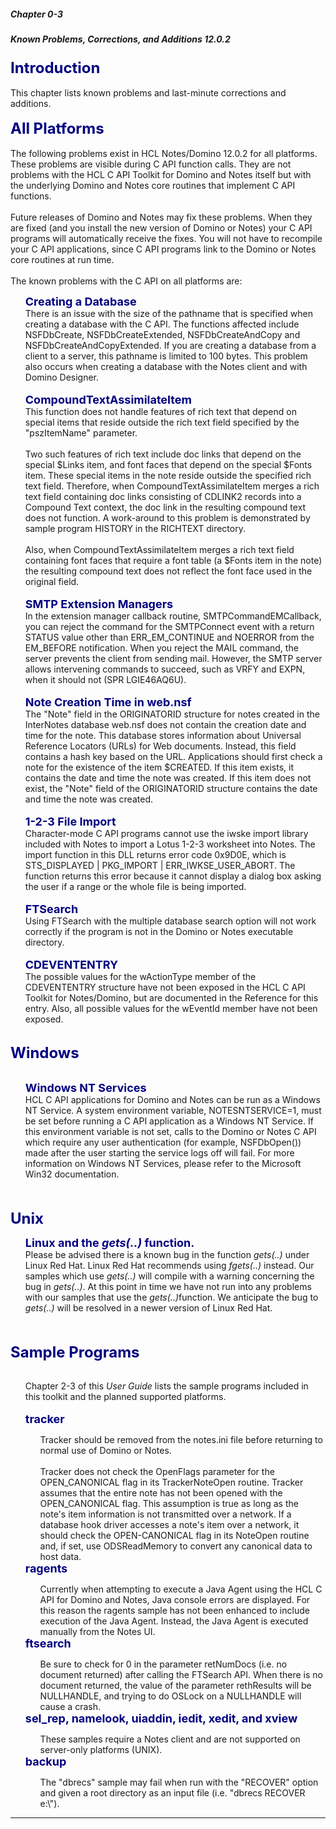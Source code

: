 ##### Chapter 0-3
##### Known Problems, Corrections, and Additions 12.0.2

<b><font size="5" color="#000080">Introduction</font></b><br>
<br>
This chapter lists known problems and last-minute corrections and additions.<br>
<br>
<b><font size="5" color="#000080">All Platforms</font></b><br>
<br>
The following problems exist in HCL Notes/Domino 12.0.2 for all platforms. These problems are visible during C API function calls. They are not problems with the HCL C API Toolkit for Domino and Notes itself but with the underlying Domino and Notes core routines that implement C API functions.<br>
<br>
Future releases of Domino and Notes may fix these problems. When they are fixed (and you install the new version of Domino or Notes) your C API programs will automatically receive the fixes. You will not have to recompile your C API applications, since C API programs link to the Domino or Notes core routines at run time.<br>
<br>
The known problems with the C API on all platforms are:<br>

<ul><b><font size="4" color="#000080">Creating a Database</font></b><br>
There is an issue with the size of the pathname that is specified when creating a database with the C API.  The functions affected include NSFDbCreate, NSFDbCreateExtended, NSFDbCreateAndCopy and NSFDbCreateAndCopyExtended.  If you are creating a database from a client to a server, this pathname is limited to 100 bytes.    This problem also occurs when creating a database with the Notes client and with Domino Designer.<br>
<br>
<b><font size="4" color="#000080">CompoundTextAssimilateItem</font></b><br>
This function does not handle features of rich text that depend on special items that reside outside the rich text field specified by the &quot;pszItemName&quot; parameter.<br>
<br>
Two such features of rich text include doc links that depend on the special $Links item, and font faces that depend on the special $Fonts item. These special items in the note reside outside the specified rich text field.  Therefore, when CompoundTextAssimilateItem merges a rich text field containing doc links consisting of CDLINK2 records into a Compound Text context, the doc link in the resulting compound text does not function. A work-around to this problem is demonstrated by sample program HISTORY in the RICHTEXT directory. <br>
<br>
Also, when CompoundTextAssimilateItem merges a rich text field containing font faces that require a font table (a $Fonts item in the note)  the resulting compound text does not reflect the font face used in the original field.<br>
<br>
<b><font size="4" color="#000080">SMTP Extension Managers</font></b><br>
In the extension manager callback routine, SMTPCommandEMCallback, you can reject the command for the SMTPConnect event with a return STATUS value other than ERR_EM_CONTINUE and NOERROR from the EM_BEFORE notification.  When you reject the MAIL command, the server prevents the client from sending mail.  However, the SMTP server allows intervening commands to succeed, such as VRFY and EXPN, when it should not (SPR LGIE46AQ6U).<br>
<br>
<b><font size="4" color="#000080">Note Creation Time in web.nsf</font></b><br>
The &quot;Note&quot; field in the ORIGINATORID structure for notes created in the InterNotes database web.nsf does not contain the creation date and time for the note.  This database stores information about Universal Reference Locators (URLs) for Web documents.  Instead, this field contains a hash key based on the URL.  Applications should first check a note for the existence of the item $CREATED.  If this item exists, it contains the date and time the note was created.  If this item does not exist, the &quot;Note&quot; field of the ORIGINATORID structure contains the date and time the note was created.<br>
<br>
<b><font size="4" color="#000080">1-2-3 File Import</font></b><br>
Character-mode C API programs cannot use the iwske import library included with Notes to import a Lotus 1-2-3 worksheet into Notes. The import function in this DLL returns error code 0x9D0E, which is STS_DISPLAYED | PKG_IMPORT | ERR_IWKSE_USER_ABORT. The function returns this error because it cannot display a dialog box asking the user if a range or the whole file is being imported. <br>
<br>
<b><font size="4" color="#000080">FTSearch</font></b><br>
Using FTSearch with the multiple database search option will not work correctly if the program is not in the Domino or Notes executable directory.  <br>
<br>
<b><font size="4" color="#000080">CDEVENTENTRY</font></b><br>
The possible values for the wActionType member of the CDEVENTENTRY structure have not been exposed in the HCL C API Toolkit for Notes/Domino, but are documented in the Reference for this entry.  Also, all possible values for the wEventId member have not been exposed. <br>
</ul>
<font size="2">   </font><br>
<b><font size="5" color="#000080">Windows</font></b>
<ul><br>
<b><font size="4" color="#000080">Windows NT Services</font></b><br>
HCL C API applications for Domino and Notes can be run as a Windows NT Service.  A system environment variable, NOTESNTSERVICE=1, must be set before running a C API application as a Windows NT Service.  If this environment variable is not set, calls to the Domino or Notes C API which require any user authentication (for example, NSFDbOpen()) made after the user starting the service logs off will fail.   For more information on Windows NT Services, please refer to the Microsoft Win32 documentation.</ul>
<font size="2">    </font><br>
<br>
<b><font size="5" color="#000080">Unix</font></b><br>

<ul><b><font size="4" color="#000080">Linux and the </font></b><b><i><font size="4" color="#000080">gets(..)</font></i></b><b><font size="4" color="#000080"> function.</font></b><br>
Please be advised there is a known bug in the function <i>gets(..)</i> under Linux Red Hat.  Linux Red Hat recommends using <i>fgets(..) </i>instead.  Our samples which use <i>gets(..) </i>will compile with a warning concerning the bug in <i>gets(..)</i>.  At this point in time we have not run into any problems with our samples that use the <i>gets(..)</i>function.  We anticipate the bug to <i>gets(..)</i> will be resolved in a newer version of Linux Red Hat.</ul>
<br>
<br>
<b><font size="5" color="#000080">Sample Programs</font></b>
<ul><br>
Chapter 2-3 of this <i>User Guide</i> lists the sample programs included in this toolkit and the planned supported platforms. <br>
<br>
<b><font size="4" color="#000080">tracker</font></b>
<ul>Tracker should be removed from the notes.ini file before returning to normal use of Domino or Notes.<br>
<br>
Tracker does not check the OpenFlags parameter for the OPEN_CANONICAL flag in its TrackerNoteOpen routine.  Tracker assumes that the entire note has not been opened with the OPEN_CANONICAL flag.  This assumption is true as long as the note's item information is not transmitted over a network.  If a database hook driver accesses a note's item over a network, it should check the OPEN-CANONICAL flag in its NoteOpen routine and, if set, use ODSReadMemory to convert any canonical data to host data.<br>
</ul>
<b><font size="4" color="#000080">ragents</font></b>
<ul>Currently when attempting to execute a Java Agent using the HCL C API for Domino and Notes, Java console errors are displayed.  For this reason the ragents sample has not been enhanced to include execution of the Java Agent.  Instead, the Java Agent is executed manually from the Notes UI.  <br>
  </ul>
<b><font size="4" color="#000080">ftsearch</font></b>
<ul>Be sure to check for 0 in the parameter retNumDocs (i.e. no document returned) after calling the FTSearch API.  When there is no document returned, the value of the parameter rethResults will be NULLHANDLE, and trying to do OSLock on a NULLHANDLE will cause a crash.<br>
</ul>
<b><font size="4" color="#000080">sel_rep, namelook, uiaddin, iedit, xedit, and xview</font></b>
<ul>These samples require a Notes client and are not supported on server-only platforms (UNIX).<br>
</ul>
<b><font size="4" color="#000080">backup</font></b>
<ul>The &quot;dbrecs&quot; sample may fail when run with the &quot;RECOVER&quot; option and given a root directory as an input file (i.e. &quot;dbrecs RECOVER e:\&quot;).</ul>
</ul>

---
